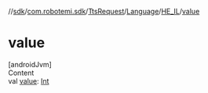 //[sdk](../../../../../index.md)/[com.robotemi.sdk](../../../index.md)/[TtsRequest](../../index.md)/[Language](../index.md)/[HE_IL](index.md)/[value](value.md)



# value  
[androidJvm]  
Content  
val [value](value.md): [Int](https://kotlinlang.org/api/latest/jvm/stdlib/kotlin/-int/index.html)  



